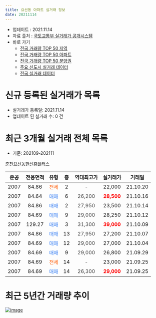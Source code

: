 ```yaml
---
title: 요선동 아파트 실거래 정보
date: 20211114
---
```


* 업데이트 : 2021.11.14
* 자료 출처 : [국토교통부 실거래가 공개시스템](http://rt.molit.go.kr)
* 바로 가기
    * [전국 거래량 TOP 50 지역](https://apt-info.github.io/apt-trade-info/tr)
    * [전국 거래량 TOP 50 아파트](https://apt-info.github.io/apt-trade-info/ta)
    * [전국 거래량 TOP 50 분양권](https://apt-info.github.io/apt-trade-info/tb)
    * [주요 신도시 실거래 데이터](https://apt-info.github.io/apt-trade-info/newtown)
    * [전국 실거래 데이터](https://apt-info.github.io/apt-trade-info/all)



<script async src="https://pagead2.googlesyndication.com/pagead/js/adsbygoogle.js"></script>
<!-- 기본광고 -->
<ins class="adsbygoogle"
     style="display:block"
     data-ad-client="ca-pub-1142216861245946"
     data-ad-slot="4805727019"
     data-ad-format="auto"
     data-full-width-responsive="true"></ins>
<script>
     (adsbygoogle = window.adsbygoogle || []).push({});
</script>


# 신규 등록된 실거래가 목록

* 실거래가 등록일: 2021.11.14
* 업데이트 된 실거래 수: 0 건




<script async src="https://pagead2.googlesyndication.com/pagead/js/adsbygoogle.js"></script>
<!-- 기본광고 -->
<ins class="adsbygoogle"
     style="display:block"
     data-ad-client="ca-pub-1142216861245946"
     data-ad-slot="4805727019"
     data-ad-format="auto"
     data-full-width-responsive="true"></ins>
<script>
     (adsbygoogle = window.adsbygoogle || []).push({});
</script>


# 최근 3개월 실거래 전체 목록
* 기준: 202109-202111


[춘천요선동한신휴플러스](https://search.naver.com/search.naver?query=%EC%B6%98%EC%B2%9C%EC%9A%94%EC%84%A0%EB%8F%99%ED%95%9C%EC%8B%A0%ED%9C%B4%ED%94%8C%EB%9F%AC%EC%8A%A4)

|준공|전용면적|유형|층|역대최고가|실거래가|거래일|
|:---:|:---:|:---:|:---:|:---:|:---:|:---:|
|2007|84.86|<span style="color:#FF5A00">전세</span>|2|<span style="color:#444444">-</span>|22,000|21.10.20|
|2007|84.64|<span style="color:#4285F3">매매</span>|6|<span style="color:#444444">26,200</span>|<b><span style="color:#FF0000">28,500</span></b>|21.10.16|
|2007|84.86|<span style="color:#4285F3">매매</span>|2|<span style="color:#444444">27,950</span>|23,500|21.10.14|
|2007|84.69|<span style="color:#4285F3">매매</span>|9|<span style="color:#444444">29,000</span>|28,250|21.10.12|
|2007|129.27|<span style="color:#4285F3">매매</span>|3|<span style="color:#444444">31,300</span>|<b><span style="color:#FF0000">39,000</span></b>|21.10.09|
|2007|84.86|<span style="color:#4285F3">매매</span>|13|<span style="color:#444444">27,950</span>|27,200|21.10.07|
|2007|84.69|<span style="color:#4285F3">매매</span>|12|<span style="color:#444444">29,000</span>|27,000|21.10.04|
|2007|84.69|<span style="color:#4285F3">매매</span>|9|<span style="color:#444444">29,000</span>|26,800|21.09.29|
|2007|84.69|<span style="color:#FF5A00">전세</span>|14|<span style="color:#444444">-</span>|23,000|21.09.25|
|2007|84.69|<span style="color:#4285F3">매매</span>|14|<span style="color:#444444">26,300</span>|<b><span style="color:#FF0000">29,000</span></b>|21.09.25|



<script async src="https://pagead2.googlesyndication.com/pagead/js/adsbygoogle.js"></script>
<!-- 기본광고 -->
<ins class="adsbygoogle"
     style="display:block"
     data-ad-client="ca-pub-1142216861245946"
     data-ad-slot="4805727019"
     data-ad-format="auto"
     data-full-width-responsive="true"></ins>
<script>
     (adsbygoogle = window.adsbygoogle || []).push({});
</script>


# 최근 5년간 거래량 추이


<div style="width:100%;">
    <canvas id="deal_progress" height="200"></canvas>
</div>

<script>
new Chart(document.getElementById("deal_progress"), {
    type: 'line',
    data: {
        labels: ['16.01','16.02','16.03','16.04','16.05','16.06','16.07','16.08','16.09','16.10','16.11','16.12','17.01','17.02','17.03','17.04','17.05','17.06','17.07','17.08','17.09','17.10','17.11','17.12','18.01','18.02','18.03','18.04','18.06','18.07','18.09','18.10','18.11','18.12','19.01','19.02','19.04','19.05','19.07','19.08','19.10','19.11','19.12','20.01','20.02','20.03','20.04','20.05','20.06','20.07','20.08','20.09','20.10','20.11','20.12','21.01','21.02','21.03','21.04','21.05','21.06','21.07','21.08','21.09','21.10'],
        datasets: [{
            label: '매매/분양권',
            data: [2,2,4,5,3,1,1,1,1,4,4,1,1,3,1,1,1,0,0,1,1,1,0,2,1,1,3,1,0,1,3,1,0,1,1,1,0,1,2,2,0,4,2,1,3,3,2,3,0,4,4,2,2,4,2,7,5,5,2,4,3,1,1,2,6],
            borderColor: "rgba(66, 133, 243, 1)",
            backgroundColor: "rgba(66, 133, 243, 0.05)",
            borderWidth: 1,
            pointRadius: 0,
            fill: false,
            lineTension: 0
        },{
            label: '전/월세',
            data: [3,2,2,4,1,0,0,2,5,2,1,1,1,0,1,1,1,1,2,1,1,3,4,6,1,1,3,2,2,1,0,3,2,1,2,2,2,0,0,1,1,2,2,3,5,2,2,2,2,3,0,1,1,0,0,0,1,4,0,1,2,0,3,1,1],
            borderColor: "rgba(255, 90, 0, 1)",
            backgroundColor: "rgba(255, 90, 0, 0.05)",
            borderWidth: 1,
            pointRadius: 0,
            fill: false,
            lineTension: 0
        },{
            label: '합계',
            data: [5,4,6,9,4,1,1,3,6,6,5,2,2,3,2,2,2,1,2,2,2,4,4,8,2,2,6,3,2,2,3,4,2,2,3,3,2,1,2,3,1,6,4,4,8,5,4,5,2,7,4,3,3,4,2,7,6,9,2,5,5,1,4,3,7],
            borderColor: "rgba(0, 0, 0, 1)",
            backgroundColor: "rgba(0, 0, 0, 0.03)",
            borderWidth: 0.1,
            pointRadius: 0,
            fill: true,
            lineTension: 0
        }
        ]
    },
    options: {
        responsive: true,
        title: {
            display: false
        },
        tooltips: {
            mode: 'index',
            intersect: false
        },
        hover: {
            mode: 'nearest',
            intersect: true
        },
        scales: {
            xAxes: [{
                display: true,
                scaleLabel: {
                    display: true,
                    labelString: '년/월'
                }
            }],
            yAxes: [{
                display: true,
                ticks: {
                    suggestedMin: 0,
                },
                scaleLabel: {
                    display: true,
                    labelString: '실거래 수'
                }
            }]
        }
    }
});

</script>


[![image](https://apt-info.github.io/images/2020-01-03-apt-trade-info/1024x500.png)](https://play.google.com/store/apps/details?id=com.aptinfo.apttradeinfo)


